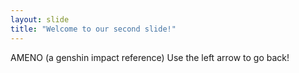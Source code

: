 ```yaml
---
layout: slide
title: "Welcome to our second slide!"
---
```

AMENO 
(a genshin impact reference)
Use the left arrow to go back!
